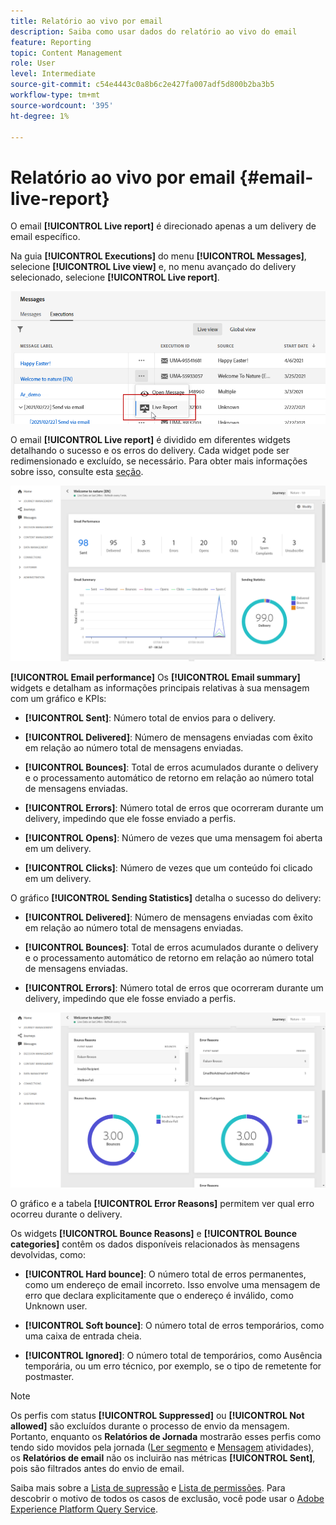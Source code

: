 ```yaml
---
title: Relatório ao vivo por email
description: Saiba como usar dados do relatório ao vivo do email
feature: Reporting
topic: Content Management
role: User
level: Intermediate
source-git-commit: c54e4443c0a8b6c2e427fa007adf5d800b2ba3b5
workflow-type: tm+mt
source-wordcount: '395'
ht-degree: 1%

---
```


# Relatório ao vivo por email {#email-live-report}

O email **[!UICONTROL Live report]** é direcionado apenas a um delivery de email específico.

Na guia **[!UICONTROL Executions]** do menu **[!UICONTROL Messages]**, selecione **[!UICONTROL Live view]** e, no menu avançado do delivery selecionado, selecione **[!UICONTROL Live report]**.

![](../assets/live_report.png)

O email **[!UICONTROL Live report]** é dividido em diferentes widgets detalhando o sucesso e os erros do delivery. Cada widget pode ser redimensionado e excluído, se necessário. Para obter mais informações sobre isso, consulte esta [seção](live-report.md#modify-dashboard).

![](../assets/live_report_5.png)

**[!UICONTROL Email performance]** Os  **[!UICONTROL Email summary]** widgets e detalham as informações principais relativas à sua mensagem com um gráfico e KPIs:

* **[!UICONTROL Sent]**: Número total de envios para o delivery.

* **[!UICONTROL Delivered]**: Número de mensagens enviadas com êxito em relação ao número total de mensagens enviadas.

* **[!UICONTROL Bounces]**: Total de erros acumulados durante o delivery e o processamento automático de retorno em relação ao número total de mensagens enviadas.

* **[!UICONTROL Errors]**: Número total de erros que ocorreram durante um delivery, impedindo que ele fosse enviado a perfis.

* **[!UICONTROL Opens]**: Número de vezes que uma mensagem foi aberta em um delivery.

* **[!UICONTROL Clicks]**: Número de vezes que um conteúdo foi clicado em um delivery.

O gráfico **[!UICONTROL Sending Statistics]** detalha o sucesso do delivery:

* **[!UICONTROL Delivered]**: Número de mensagens enviadas com êxito em relação ao número total de mensagens enviadas.

* **[!UICONTROL Bounces]**: Total de erros acumulados durante o delivery e o processamento automático de retorno em relação ao número total de mensagens enviadas.

* **[!UICONTROL Errors]**: Número total de erros que ocorreram durante um delivery, impedindo que ele fosse enviado a perfis.

![](../assets/live_report_6.png)

O gráfico e a tabela **[!UICONTROL Error Reasons]** permitem ver qual erro ocorreu durante o delivery.

Os widgets **[!UICONTROL Bounce Reasons]** e **[!UICONTROL Bounce categories]** contêm os dados disponíveis relacionados às mensagens devolvidas, como:

* **[!UICONTROL Hard bounce]**: O número total de erros permanentes, como um endereço de email incorreto. Isso envolve uma mensagem de erro que declara explicitamente que o endereço é inválido, como Unknown user.

* **[!UICONTROL Soft bounce]**: O número total de erros temporários, como uma caixa de entrada cheia.

* **[!UICONTROL Ignored]**: O número total de temporários, como Ausência temporária, ou um erro técnico, por exemplo, se o tipo de remetente for postmaster.

>[!NOTE]
>
>Os perfis com status **[!UICONTROL Suppressed]** ou **[!UICONTROL Not allowed]** são excluídos durante o processo de envio da mensagem. Portanto, enquanto os **Relatórios de Jornada** mostrarão esses perfis como tendo sido movidos pela jornada ([Ler segmento](../building-journeys/read-segment.md) e [Mensagem](../building-journeys/journeys-message.md) atividades), os **Relatórios de email** não os incluirão nas métricas **[!UICONTROL Sent]**, pois são filtrados antes do envio de email.
>
>Saiba mais sobre a [Lista de supressão](../suppression-list.md) e [Lista de permissões](../allow-list.md). Para descobrir o motivo de todos os casos de exclusão, você pode usar o [Adobe Experience Platform Query Service](https://experienceleague.adobe.com/docs/experience-platform/query/api/getting-started.html).
